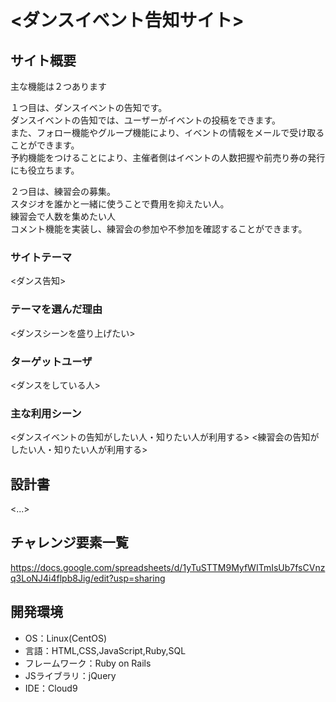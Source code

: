 # <ダンスイベント告知サイト>

## サイト概要
主な機能は２つあります

１つ目は、ダンスイベントの告知です。</br>
ダンスイベントの告知では、ユーザーがイベントの投稿をできます。</br>
また、フォロー機能やグループ機能により、イベントの情報をメールで受け取ることができます。</br>
予約機能をつけることにより、主催者側はイベントの人数把握や前売り券の発行にも役立ちます。</br>

２つ目は、練習会の募集。</br>
スタジオを誰かと一緒に使うことで費用を抑えたい人。</br>
練習会で人数を集めたい人</br>
コメント機能を実装し、練習会の参加や不参加を確認することができます。</br>


### サイトテーマ
<ダンス告知>

### テーマを選んだ理由
<ダンスシーンを盛り上げたい>

### ターゲットユーザ
<ダンスをしている人>

### 主な利用シーン
<ダンスイベントの告知がしたい人・知りたい人が利用する>
<練習会の告知がしたい人・知りたい人が利用する>

## 設計書
<...>

## チャレンジ要素一覧
<https://docs.google.com/spreadsheets/d/1yTuSTTM9MyfWITmIsUb7fsCVnzq3LoNJ4i4flpb8Jig/edit?usp=sharing>

## 開発環境
- OS：Linux(CentOS)
- 言語：HTML,CSS,JavaScript,Ruby,SQL
- フレームワーク：Ruby on Rails
- JSライブラリ：jQuery
- IDE：Cloud9
